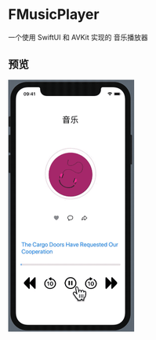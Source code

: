 # FMusicPlayer
一个使用 SwiftUI 和 AVKit 实现的 音乐播放器



## 预览

<img src="https://github.com/Findaaron/FMusicPlayer/blob/master/FMusicPlayer.gif" alt="FMusicPlayer" style="zoom: 50%;" />


